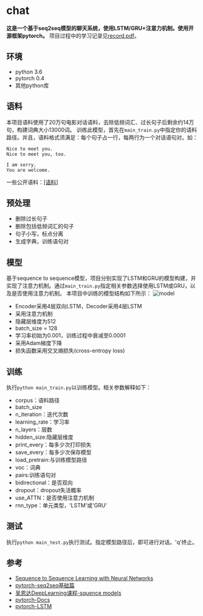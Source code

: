 # chat
**这是一个基于seq2seq模型的聊天系统，使用LSTM/GRU+注意力机制。使用开源框架pytorch。**
项目过程中的学习记录见[record.pdf](https://github.com/duyeouc/chat/blob/master/Record.pdf)。

## 环境
- python 3.6
- pytorch 0.4
- 其他python库


## 语料
本项目语料使用了20万句电影对话语料，去除低频词汇、过长句子后剩余约14万句，构建词典大小13000词。
训练此模型，首先在```main_train.py```中指定你的语料路径。并且，语料格式须满足：每个句子占一行，每两行为一个对话语句对。如：
```
Nice to meet you.
Nice to meet you, too.

I am sorry.
You are welcome.
```
一些公开语料：[[语料]](https://github.com/rkadlec/ubuntu-ranking-dataset-creator)

## 预处理
- 删除过长句子
- 删除包括低频词汇的句子
- 句子小写，标点分离
- 生成字典，训练语句对

## 模型
基于sequence to sequence模型，项目分别实现了LSTM和GRU的模型构建，并实现了注意力机制。通过```main_train.py```指定相关参数选择使用LSTM或GRU，以及是否使用注意力机制。
本项目中训练的模型结构如下所示：
![model](https://github.com/duyeouc/chat/blob/master/img/model.svg)
- Encoder采用4层双向LSTM，Decoder采用4层LSTM
- 采用注意力机制
- 隐藏层维度为512
- batch_size = 128
- 学习率初始为0.001，训练过程中衰减至0.0001
- 采用Adam梯度下降
- 损失函数采用交叉熵损失(cross-entropy loss)

## 训练
执行```python main_train.py```以训练模型。相关参数解释如下：
- corpus：语料路径
- batch_size
- n_iteration：迭代次数
- learning_rate：学习率
- n_layers：层数
- hidden_size:隐藏层维度
- print_every：每多少次打印损失
- save_every：每多少次保存模型
- load_pretrain:与训练模型路径
- voc：词典
- pairs:训练语句对
- bidirectional：是否双向
- dropout：dropout失活概率
- use_ATTN：是否使用注意力机制
- rnn_type：单元类型，'LSTM'或'GRU'


## 测试
执行```python main_test.py```执行测试。指定模型路径后，即可进行对话。'q'终止。

## 参考
- [Sequence to Sequence Learning with Neural Networks
](http://papers.nips.cc/paper/5346-sequence-to-sequence-learning-with-neural-networks)
- [pytorch-seq2seq基础篇](https://fgc.stpi.narl.org.tw/activity/videoDetail/4b1141305df38a7c015e194f22f8015b)
- [吴恩达DeepLearning课程-squence models](https://www.coursera.org/learn/nlp-sequence-models)
- [pytorch-Docs](https://pytorch.org/docs/)
- [pytorch-LSTM](https://www.cnblogs.com/duye/p/9913386.html)

